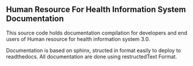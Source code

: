 Human Resource For Health Information System Documentation
-----------------------------------------------------------

This source code holds documentation compilation for developers and end users of 
Human resource for health information system 3.0.

Documentation is based on sphinx, structed in format easily to deploy to readthedocs.
All documentation are done using restructedText Format.



